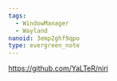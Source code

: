 ```yaml
---
tags:
  - WindowManager
  - Wayland
nanoid: 3emp2ghf9qpo
type: evergreen_note
---
```

https://github.com/YaLTeR/niri
